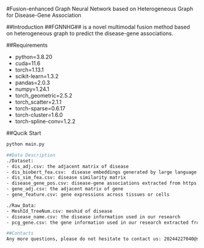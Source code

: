 #Fusion-enhanced Graph Neural Network based on Heterogeneous Graph for Disease-Gene Association

##Introduction
##FGNNHG## is a novel multimodal fusion method based on heterogeneous graph to predict the disease-gene associations.

##Requirements
- python=3.8.20
- cuda=11.6
- torch=1.13.1
- scikit-learn=1.3.2
- pandas=2.0.3
- numpy=1.24.1
- torch_geometric=2.5.2
- torch_scatter=2.1.1
- torch-sparse=0.6.17
- torch-cluster=1.6.0
- torch-spline-conv=1.2.2

##Qucik Start
```bash
python main.py

##Data Description
./Dataset:
- dis_adj.csv: the adjacent matrix of disease
- dis_biobert_fea.csv:  disease embeddings generated by large language model(BioBERT-v1.1)
- dis_sim_fea.csv: disease similarity matrix
- disease_gene_pos.csv: disease-gene associations extracted from https://github.com/Sue-syx/GlaHGCL
- gene_adj.csv: the adjacent matrix of gene
- gene_feature.csv: gene expressions across tissues or cells

./Raw_Data:
- MeshId_TreeNum.csv: meshid of disease
- disease_name.csv: the disease information used in our research
- pcg_gene.csv: the gene information used in our research extracted from https://github.com/Sue-syx/GlaHGCL

##Contacts
Any more questions, please do not hesitate to contact us: 20244227040@stu.suda.edu.cn and ljquan@suda.edu.cn.

